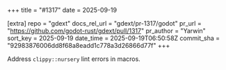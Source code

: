 +++
title = "#1317"
date = 2025-09-19

[extra]
repo = "gdext"
docs_rel_url = "gdext/pr-1317/godot"
pr_url = "https://github.com/godot-rust/gdext/pull/1317"
pr_author = "Yarwin"
sort_key = 2025-09-19
date_time = 2025-09-19T06:50:58Z
commit_sha = "92983876006dd8f68a8eadd1c778a3d26866d77f"
+++

Address `clippy::nursery` lint errors in macros.
